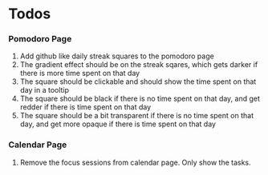 # Todos

### Pomodoro Page
1. Add  github like daily streak squares to the pomodoro page
2. The gradient effect should be on the streak sqares, which gets darker if there is more time spent on that day
3. The square should be clickable and should show the time spent on that day in a tooltip
4. The square should be black if there is no time spent on that day, and get redder if there is time spent on that day
5. The square should be a bit transparent if there is no time spent on that day, and get more opaque if there is time spent on that day

### Calendar Page
1. Remove the focus sessions from calendar page. Only show the tasks.
